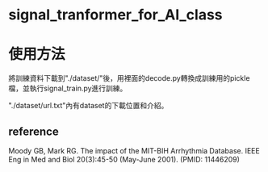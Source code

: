 # signal_tranformer_for_AI_class
# 使用方法
將訓練資料下載到"./dataset/"後，用裡面的decode.py轉換成訓練用的pickle檔，並執行signal_train.py進行訓練。  

"./dataset/url.txt"內有dataset的下載位置和介紹。
## reference
Moody GB, Mark RG. The impact of the MIT-BIH Arrhythmia Database. IEEE Eng in Med and Biol 20(3):45-50 (May-June 2001). (PMID: 11446209)
